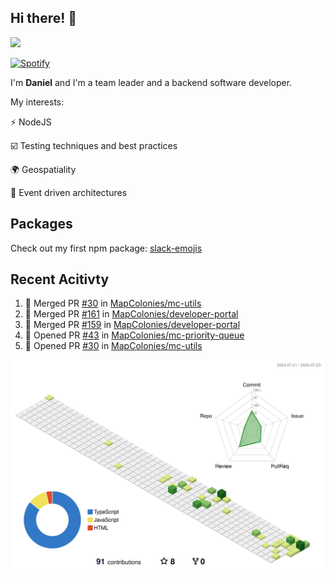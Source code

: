 ## Hi there! 👋

<p>
  <img src="https://github-readme-stats.vercel.app/api?username=syncush&theme=tokyonight">
</p>

[![Spotify](https://novatorem-rust.vercel.app/api/spotify)](https://open.spotify.com/user/syncush)

I'm **Daniel** and I'm a team leader and a backend software developer.

My interests:

⚡ NodeJS

☑️ Testing techniques and best practices

🌍 Geospatiality

🧠 Event driven architectures

## Packages
Check out my first npm package: [slack-emojis](https://www.npmjs.com/package/slack-emojis)

## Recent Acitivty
<!--START_SECTION:activity-->
1. 🎉 Merged PR [#30](https://github.com/MapColonies/mc-utils/pull/30) in [MapColonies/mc-utils](https://github.com/MapColonies/mc-utils)
2. 🎉 Merged PR [#161](https://github.com/MapColonies/developer-portal/pull/161) in [MapColonies/developer-portal](https://github.com/MapColonies/developer-portal)
3. 🎉 Merged PR [#159](https://github.com/MapColonies/developer-portal/pull/159) in [MapColonies/developer-portal](https://github.com/MapColonies/developer-portal)
4. 💪 Opened PR [#43](https://github.com/MapColonies/mc-priority-queue/pull/43) in [MapColonies/mc-priority-queue](https://github.com/MapColonies/mc-priority-queue)
5. 💪 Opened PR [#30](https://github.com/MapColonies/mc-utils/pull/30) in [MapColonies/mc-utils](https://github.com/MapColonies/mc-utils)
<!--END_SECTION:activity-->

![contrib](./profile-3d-contrib/profile-green-animate.svg)
